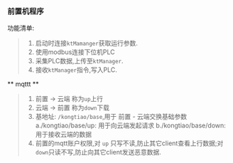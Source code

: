 ### 前置机程序
功能清单:
> 1. 启动时连接`ktMamanger`获取运行参数.
> 2. 使用modbus连接下位机PLC
> 3. 采集PLC数据,上传至`ktManager`.
> 4. 接收`ktManager`指令,写入PLC.

** mqttt **
> 1. 前置 -> 云端 称为`up`上行
> 2. 云端 -> 前置 称为`down`下载
> 3. 基地址: `/kongtiao/base`,用于 前置 - 云端交换基础参数
>    a./kongtiao/base/up: 用于向云端发起请求
>    b./kongtiao/base/down: 用于接收云端的数据
> 4. 前置的mqtt账户权限,对 `up` 只写不读,防止其它client查看上行数据;对`down`只读不写,防止向其它client发送恶意数据.
>